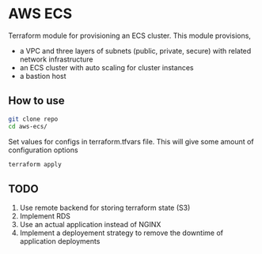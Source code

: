 # AWS ECS

Terraform module for provisioning an ECS cluster. This module provisions,
- a VPC and three layers of subnets (public, private, secure) with related network infrastructure
- an ECS cluster with auto scaling for cluster instances   
- a bastion host  

## How to use
 
```bash
git clone repo
cd aws-ecs/
```
Set values for configs in terraform.tfvars file. This will give some amount of configuration options
```bash
terraform apply
```
 
## TODO
 
1. Use remote backend for storing terraform state (S3) 
2. Implement RDS 
3. Use an actual application instead of NGINX 
4. Implement a deployement strategy to remove the downtime of application deployments 
 